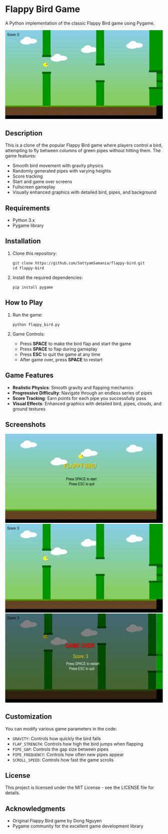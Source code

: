 # Flappy Bird Game

A Python implementation of the classic Flappy Bird game using Pygame.

![Flappy Bird Game](https://github.com/SattyamSamania/flappy-bird/blob/main/screenshots/gameplay.png)

## Description

This is a clone of the popular Flappy Bird game where players control a bird, attempting to fly between columns of green pipes without hitting them. The game features:

- Smooth bird movement with gravity physics
- Randomly generated pipes with varying heights
- Score tracking
- Start and game over screens
- Fullscreen gameplay
- Visually enhanced graphics with detailed bird, pipes, and background

## Requirements

- Python 3.x
- Pygame library

## Installation

1. Clone this repository:

   ```
   git clone https://github.com/SattyamSamania/flappy-bird.git
   cd flappy-bird
   ```

2. Install the required dependencies:
   ```
   pip install pygame
   ```

## How to Play

1. Run the game:

   ```
   python flappy_bird.py
   ```

2. Game Controls:
   - Press **SPACE** to make the bird flap and start the game
   - Press **SPACE** to flap during gameplay
   - Press **ESC** to quit the game at any time
   - After game over, press **SPACE** to restart

## Game Features

- **Realistic Physics**: Smooth gravity and flapping mechanics
- **Progressive Difficulty**: Navigate through an endless series of pipes
- **Score Tracking**: Earn points for each pipe you successfully pass
- **Visual Effects**: Enhanced graphics with detailed bird, pipes, clouds, and ground textures

## Screenshots

![start game](https://github.com/SattyamSamania/flappy-bird/blob/main/screenshots/start_screen.png)
![game play](https://github.com/SattyamSamania/flappy-bird/blob/main/screenshots/gameplay.png)
![game over](https://github.com/SattyamSamania/flappy-bird/blob/main/screenshots/game_over.png)

## Customization

You can modify various game parameters in the code:

- `GRAVITY`: Controls how quickly the bird falls
- `FLAP_STRENGTH`: Controls how high the bird jumps when flapping
- `PIPE_GAP`: Controls the gap size between pipes
- `PIPE_FREQUENCY`: Controls how often new pipes appear
- `SCROLL_SPEED`: Controls how fast the game scrolls

## License

This project is licensed under the MIT License - see the LICENSE file for details.

## Acknowledgments

- Original Flappy Bird game by Dong Nguyen
- Pygame community for the excellent game development library
